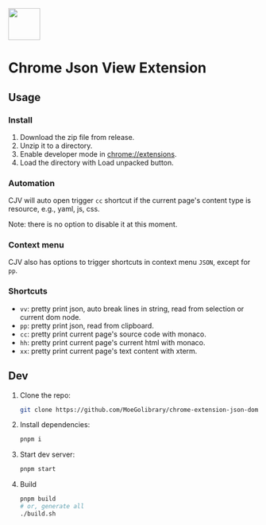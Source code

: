 <img src="src/assets/img/icon-128.png" width="64"/>

# Chrome Json View Extension

## Usage

### Install

1. Download the zip file from release.
2. Unzip it to a directory.
3. Enable developer mode in <chrome://extensions>.
4. Load the directory with Load unpacked button.

### Automation

CJV will auto open trigger `cc` shortcut if the current page's content type is resource, e.g., yaml, js, css.

Note: there is no option to disable it at this moment.

### Context menu

CJV also has options to trigger shortcuts in context menu `JSON`, except for `pp`.

### Shortcuts

- `vv`: pretty print json, auto break lines in string, read from selection or current dom node.
- `pp`: pretty print json, read from clipboard.
- `cc`: pretty print current page's source code with monaco.
- `hh`: pretty print current page's current html with monaco.
- `xx`: pretty print current page's text content with xterm.

## Dev

1. Clone the repo:

    ```bash
    git clone https://github.com/MoeGolibrary/chrome-extension-json-dom-node.git
    ```

2. Install dependencies:

    ````bash
    pnpm i
    ````

3. Start dev server:

    ```bash
    pnpm start
    ```

4. Build

   ```bash
   pnpm build
   # or, generate all
   ./build.sh
   ```
